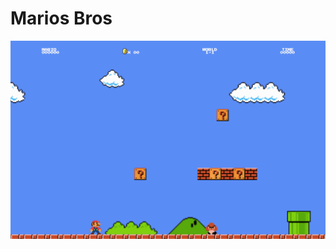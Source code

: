 # Marios Bros

![demo png](https://github.com/anamariasosam/bootcamp_globant/blob/master/images/mario.gif?raw=true)
